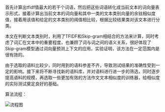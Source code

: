 ​	首先计算出tfidf值最大的若干个词语，然后把这些词语转化成当前文本的词向量表示形式，接着计算出当前文本的词向量和其中一类的文本类别向量的余铉相似度值，接着用该值和给定的文本类别的阈值相比较，根据比较结果类对该文本进行分类。

本文在判断文本类别时，利用了TFIDF和Skip-gram相结合的方法来计算，同时考虑了词汇在文本中的重要程度，也兼顾了词与词之间的语义关系，很好体现了Skip-gram模型通过词向量预测上下文的应用，实验证明，该方法在一定范围内是很有效的。

​         由于选取的语料比较少，同时用到的语料参差不齐，导致测试结果的准确性受到一定的影响。接下来将不断寻找新的语料库，并对语料进行进一步的筛选，同时逐步提高语料的规模，再选取一些更加有效的方法作文文本相似度的训练器，给相似度的实际测试奠定良好的基础。

算法流程：

![流程图](http://p94g7wqy4.bkt.clouddn.com/study/master/%20informationRetrieving/%E5%9B%BE1.PNG)